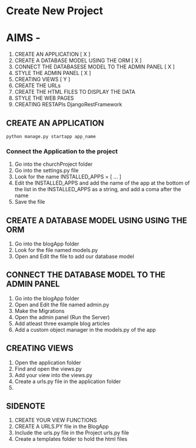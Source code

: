 # Create New Project

# AIMS - 
1. CREATE AN APPLICATION                            [ X ]
2. CREATE A DATABASE MODEL USING THE ORM            [ X ]
3. CONNECT THE DATABASESE MODEL TO THE ADMIN PANEL  [ X ] 
4. STYLE THE ADMIN PANEL                            [ X ]
5. CREATING VIEWS                                   [ Y ]
6. CREATE THE URLs                              
7. CREATE THE HTML FILES TO DISPLAY THE DATA
8. STYLE THE WEB PAGES 
9. CREATING RESTAPIs DjangoRestFramework



## CREATE AN APPLICATION

```shell
python manage.py startapp app_name
```

### Connect the Application to the project

1. Go into the churchProject folder
2. Go into the settings.py file
3. Look for the name INSTALLED_APPS = [ ... ]
4. Edit the INSTALLED_APPS and add the name of the app at the bottom of the list in the INSTALLED_APPS as a string, and add a coma after the name
5. Save the file

##  CREATE A DATABASE MODEL USING  USING THE ORM

1. Go into the blogApp folder
2. Look for the file named models.py
3. Open and Edit the file to add our database model

## CONNECT THE DATABASE MODEL TO THE ADMIN PANEL

1. Go into the blogApp folder
2. Open and Edit the file named admin.py
3. Make the Migrations
4. Open the admin panel (Run the Server)
5. Add atleast three example blog articles
6. Add a custom object manager in the models.py of the app

## CREATING VIEWS  

1. Open the application folder
2. Find and open the views.py
3. Add your view into the views.py
4. Create a urls.py file in the application folder
5. 

## SIDENOTE
1. CREATE YOUR VIEW FUNCTIONS
2. CREATE A URLS.PY file in the BlogApp 
3. Include the urls.py file in the Project urls.py file
4. Create a templates folder to hold the html files



